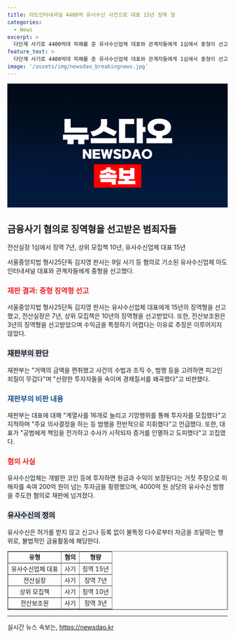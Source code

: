 ```yaml
---
title: 아도인터내셔널 4400억 유사수신 사건으로 대표 15년 징역 형
categories:
  - News
excerpt: >
  다단계 사기로 4400억대 피해를 준 유사수신업체 대표와 관계자들에게 1심에서 중형이 선고됐다. 대표에게는 징역 15년, 전산실장에게는 징역 7년, 상위 모집책인에게는 징역 10년이면서 선량한 투자자를 속여 경제 질서를 왜곡했다며 엄격한 처벌을 내렸다. 사기 등 혐의로 기소된 대표는 계열사를 늘리고 기망행위를 통해 범행을 지휘했으며, 증거를 은폐하고 도피하는 등 책임을 회피했다는 비판도 받았다.
feature_text: >
  다단계 사기로 4400억대 피해를 준 유사수신업체 대표와 관계자들에게 1심에서 중형이 선고됐다. 대표에게는 징역 15년, 전산실장에게는 징역 7년, 상위 모집책인에게는 징역 10년이면서 선량한 투자자를 속여 경제 질서를 왜곡했다며 엄격한 처벌을 내렸다. 사기 등 혐의로 기소된 대표는 계열사를 늘리고 기망행위를 통해 범행을 지휘했으며, 증거를 은폐하고 도피하는 등 책임을 회피했다는 비판도 받았다.
image: '/assets/img/newsdao_breakingnews.jpg'
---
```


<p><img src="/assets/img/newsdao_breakingnews.jpg" alt="pcversion 속보" /></p>

<h2 data-ke-size="size26">금융사기 혐의로 징역형을 선고받은 범죄자들</h2>

<p>전산실장 1심에서 징역 7년, 상위 모집책 10년, 유사수신업체 대표 15년</p>

<p data-ke-size="size16">서울중앙지법 형사25단독 김지영 판사는 9일 사기 등 혐의로 기소된 유사수신업체 아도 인터내셔널 대표와 관계자들에게 중형을 선고했다.</p>

<h3><b><span style="color: #ee2323;">재판 결과: 중형 징역형 선고</span></b></h3>

<p data-ke-size="size16">서울중앙지법 형사25단독 김지영 판사는 유사수신업체 대표에게 15년의 징역형을 선고했고, 전산실장은 7년, 상위 모집책은 10년의 징역형을 선고받았다. 또한, 전산보조원은 3년의 징역형을 선고받았으며 수익금을 특정하기 어렵다는 이유로 추징은 이루어지지 않았다.</p>

<h3><b><span style="background-color: #21538527;">재판부의 판단</span></b></h3>

<p data-ke-size="size16">재판부는 "거액의 금액을 편취했고 사건의 수법과 조직 수, 범행 등을 고려하면 피고인 죄질이 무겁다"며 "선량한 투자자들을 속이며 경제질서를 왜곡했다"고 비판했다.</p>

<h3><b><span style="color: #1a5490;">재판부의 비판 내용</span></b></h3>

<p data-ke-size="size16">재판부는 대표에 대해 "계열사를 16개로 늘리고 기망행위를 통해 투자자를 모집했다"고 지적하며 "주요 의사결정을 하는 등 범행을 전반적으로 지휘했다"고 언급했다. 또한, 대표가 "공범에게 책임을 전가하고 수사가 시작되자 증거를 인멸하고 도피했다"고 꼬집였다.</p>

<h3><b><span style="color: #ee2323;">혐의 사실</span></b></h3>

<p data-ke-size="size16">유사수신업체는 개발한 코인 등에 투자하면 원금과 수익이 보장된다는 거짓 주장으로 피해자를 속여 200억 원이 넘는 투자금을 횡령했으며, 4000억 원 상당의 유사수신 범행을 주도한 혐의로 재판에 넘겨졌다.</p>

<h3><b><span style="background-color: #21538527;">유사수신의 정의</span></b></h3>

<p data-ke-size="size16">유사수신은 허가를 받지 않고 신고나 등록 없이 불특정 다수로부터 자금을 조달하는 행위로, 불법적인 금융활동에 해당한다.</p>

<table style="width: 100%;" border="1">
<tbody>
<tr>
<td style="text-align: center;"><b>유형</b></td>
<td style="text-align: center;"><b>혐의</b></td>
<td style="text-align: center;"><b>형량</b></td>
</tr>
<tr>
<td style="text-align: center;">유사수신업체 대표</td>
<td style="text-align: center;">사기</td>
<td style="text-align: center;">징역 15년</td>
</tr>
<tr>
<td style="text-align: center;">전산실장</td>
<td style="text-align: center;">사기</td>
<td style="text-align: center;">징역 7년</td>
</tr>
<tr>
<td style="text-align: center;">상위 모집책</td>
<td style="text-align: center;">사기</td>
<td style="text-align: center;">징역 10년</td>
</tr>
<tr>
<td style="text-align: center;">전산보조원</td>
<td style="text-align: center;">사기</td>
<td style="text-align: center;">징역 3년</td>
</tr>
</tbody>
</table>

<hr>
실시간 뉴스 속보는, <a href="https://newsdao.kr" rel="dofollow">https://newsdao.kr</a>


